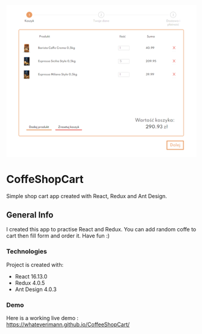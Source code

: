 ![app screenshot](./image/CoffeShopCart.png)

# CoffeShopCart

Simple shop cart app created with React, Redux and Ant Design. 

## General Info

I created this app to practise React and Redux. 
You can add random coffe to cart then fill form and order it. 
Have fun :)

### Technologies

Project is created with:
* React 16.13.0
* Redux 4.0.5
* Ant Design 4.0.3

### Demo

Here is a working live demo : https://whateverimann.github.io/CoffeeShopCart/



